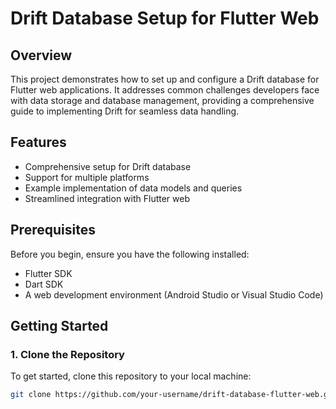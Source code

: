 # Drift Database Setup for Flutter Web

## Overview

This project demonstrates how to set up and configure a Drift database for Flutter web applications. It addresses common challenges developers face with data storage and database management, providing a comprehensive guide to implementing Drift for seamless data handling.

## Features

- Comprehensive setup for Drift database
- Support for multiple platforms
- Example implementation of data models and queries
- Streamlined integration with Flutter web

## Prerequisites

Before you begin, ensure you have the following installed:

- Flutter SDK
- Dart SDK
- A web development environment (Android Studio or Visual Studio Code)

## Getting Started

### 1. Clone the Repository

To get started, clone this repository to your local machine:

```bash
git clone https://github.com/your-username/drift-database-flutter-web.git
